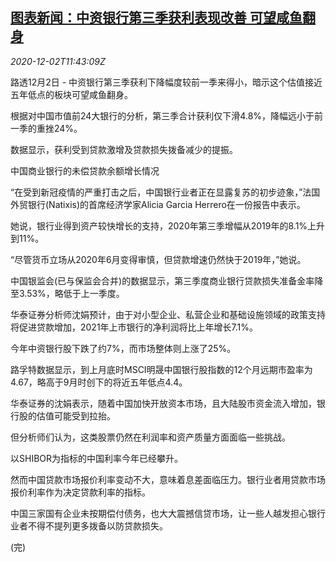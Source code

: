<!--1606911852000-->
[图表新闻：中资银行第三季获利表现改善 可望咸鱼翻身](https://cn.reuters.com/article/graphic-china-bank-profit-q3-1202-idCNKBS28C1KD)
------

<div><i>2020-12-02T11:43:09Z</i></div><p>路透12月2日 - 中资银行第三季获利下降幅度较前一季来得小，暗示这个估值接近五年低点的板块可望咸鱼翻身。</p><p>根据对中国市值前24大银行的分析，第三季合计获利仅下滑4.8%，降幅远小于前一季的重挫24%。</p><p>数据显示，获利受到贷款激增及贷款损失拨备减少的提振。</p><p>中国商业银行的未偿贷款余额增长情况</p><p>“在受到新冠疫情的严重打击之后，中国银行业者正在显露复苏的初步迹象，”法国外贸银行(Natixis)的首席经济学家Alicia Garcia Herrero在一份报告中表示。</p><p>她说，银行业得到资产较快增长的支持，2020年第三季增幅从2019年的8.1%上升到11%。</p><p>“尽管货币立场从2020年6月变得审慎，但贷款增速仍然快于2019年，”她说。</p><p>中国银监会(已与保监会合并)的数据显示，第三季度商业银行贷款损失准备金率降至3.53%，略低于上一季度。</p><p>华泰证券分析师沈娟预计，由于对小型企业、私营企业和基础设施领域的政策支持将促进贷款增加，2021年上市银行的净利润将比上年增长7.1%。</p><p>今年中资银行股下跌了约7%，而市场整体则上涨了25%。</p><p>路孚特数据显示，到上月底时MSCI明晟中国银行股指数的12个月远期市盈率为4.67，略高于9月时创下的将近五年低点4.4。</p><p>华泰证券的沈娟表示，随着中国加快开放资本市场，且大陆股市资金流入增加，银行股的估值可能受到拉抬。</p><p>但分析师们认为，这类股票仍然在利润率和资产质量方面面临一些挑战。</p><p>以SHIBOR为指标的中国利率今年已经攀升。</p><p>然而中国贷款市场报价利率变动不大，意味着息差面临压力。银行业者用贷款市场报价利率作为决定贷款利率的指标。</p><p>中国三家国有企业未按期偿付债务，也大大震撼信贷市场，让一些人越发担心银行业者不得不提列更多拨备以防贷款损失。</p><p>(完)</p>

